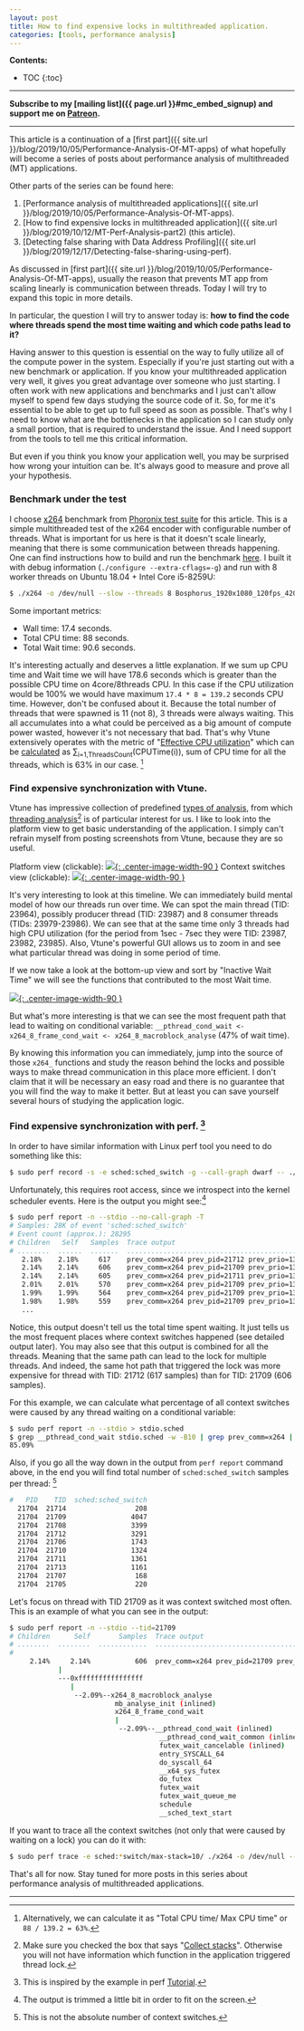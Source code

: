 ```yaml
---
layout: post
title: How to find expensive locks in multithreaded application.
categories: [tools, performance analysis]
---
```


**Contents:**
* TOC
{:toc}

------
**Subscribe to my [mailing list]({{ page.url }}#mc_embed_signup) and support me on [Patreon](https://www.patreon.com/dendibakh).**

------

This article is a continuation of a [first part]({{ site.url }}/blog/2019/10/05/Performance-Analysis-Of-MT-apps) of what hopefully will become a series of posts about performance analysis of multithreaded (MT) applications. 

Other parts of the series can be found here:

1. [Performance analysis of multithreaded applications]({{ site.url }}/blog/2019/10/05/Performance-Analysis-Of-MT-apps).
2. [How to find expensive locks in multithreaded application]({{ site.url }}/blog/2019/10/12/MT-Perf-Analysis-part2) (this article).
3. [Detecting false sharing with Data Address Profiling]({{ site.url }}/blog/2019/12/17/Detecting-false-sharing-using-perf).

As discussed in [first part]({{ site.url }}/blog/2019/10/05/Performance-Analysis-Of-MT-apps), usually the reason that prevents MT app from scaling linearly is communication between threads. Today I will try to expand this topic in more details.

In particular, the question I will try to answer today is: **how to find the code where threads spend the most time waiting and which code paths lead to it?**

Having answer to this question is essential on the way to fully utilize all of the compute power in the system. Especially if you're just starting out with a new benchmark or application. If you know your multithreaded application very well, it gives you great advantage over someone who just starting. I often work with new applications and benchmarks and I just can't allow myself to spend few days studying the source code of it. So, for me it's essential to be able to get up to full speed as soon as possible. That's why I need to know what are the bottlenecks in the application so I can study only a small portion, that is required to understand the issue. And I need support from the tools to tell me this critical information.

But even if you think you know your application well, you may be surprised how wrong your intuition can be. It's always good to measure and prove all your hypothesis.

### Benchmark under the test

I choose [x264](https://openbenchmarking.org/test/pts/x264) benchmark from [Phoronix test suite](https://www.phoronix-test-suite.com/) for this article. This is a simple multithreaded test of the x264 encoder with configurable number of threads. What is important for us here is that it doesn't scale linearly, meaning that there is some communication between threads happening. One can find instructions how to build and run the benchmark [here](https://openbenchmarking.org/innhold/d9f68d66a363aa88a51c5f65b62696eff2546697). I built it with debug information (`./configure --extra-cflags=-g`) and run with 8 worker threads on Ubuntu 18.04 + Intel Core i5-8259U:

```bash
$ ./x264 -o /dev/null --slow --threads 8 Bosphorus_1920x1080_120fps_420_8bit_YUV.y4m
```

Some important metrics:

- Wall time: 17.4 seconds.
- Total CPU time: 88 seconds.
- Total Wait time: 90.6 seconds.

It's interesting actually and deserves a little explanation. If we sum up CPU time and Wait time we will have 178.6 seconds which is greater than the possible CPU time on 4core/8threads CPU. In this case if the CPU utilization would be 100% we would have maximum `17.4 * 8 = 139.2` seconds CPU time. However, don't be confused about it. Because the total number of threads that were spawned is 11 (not 8), 3 threads were always waiting. This all accumulates into a what could be perceived as a big amount of compute power wasted, however it's not necessary that bad. That's why Vtune extensively operates with the metric of "[Effective CPU utilization](https://software.intel.com/en-us/vtune-amplifier-help-effective-cpu-utilization)" which can be [calculated](https://software.intel.com/en-us/vtune-amplifier-help-cpu-utilization) as ∑<sub>i=1,ThreadsCount</sub>(CPUTime(i)), sum of CPU time for all the threads, which is 63% in our case. [^1]

### Find expensive synchronization with Vtune.

Vtune has impressive collection of predefined [types of analysis](https://software.intel.com/en-us/vtune-amplifier-help-analysis-types), from which [threading analysis](https://software.intel.com/en-us/vtune-amplifier-help-threading-analysis)[^2] is of particular interest for us. I like to look into the platform view to get basic understanding of the application. I simply can't refrain myself from posting screenshots from Vtune, because they are so useful.

Platform view (clickable):
[![](/img/posts/MT_apps/x264_platform.png){: .center-image-width-90 }](https://github.com/dendibakh/dendibakh.github.io/blob/master/img/posts/MT_apps/x264_platform.png)
Context switches view (clickable):
[![](/img/posts/MT_apps/x264_sync.png){: .center-image-width-90 }](https://github.com/dendibakh/dendibakh.github.io/blob/master/img/posts/MT_apps/x264_sync.png)

It's very interesting to look at this timeline. We can immediately build mental model of how our threads run over time. We can spot the main thread (TID: 23964), possibly producer thread (TID: 23987) and 8 consumer threads (TIDs: 23979-23986). We can see that at the same time only 3 threads had high CPU utilization (for the period from 1sec - 7sec they were TID: 23987, 23982, 23985). Also, Vtune's powerful GUI allows us to zoom in and see what particular thread was doing in some period of time.

If we now take a look at the bottom-up view and sort by "Inactive Wait Time" we will see the functions that contributed to the most Wait time.

[![](/img/posts/MT_apps/x264_stacks.png){: .center-image-width-90 }](https://github.com/dendibakh/dendibakh.github.io/blob/master/img/posts/MT_apps/x264_stacks.png)

But what's more interesting is that we can see the most frequent path that lead to waiting on conditional variable: `__pthread_cond_wait <- x264_8_frame_cond_wait <- x264_8_macroblock_analyse` (47% of wait time).

By knowing this information you can immediately, jump into the source of those `x264_` functions and study the reason behind the locks and possible ways to make thread communication in this place more efficient. I don't claim that it will be necessary an easy road and there is no guarantee that you will find the way to make it better. But at least you can save yourself several hours of studying the application logic.

### Find expensive synchronization with perf. [^3]

In order to have similar information with Linux perf tool you need to do something like this:

```bash
$ sudo perf record -s -e sched:sched_switch -g --call-graph dwarf -- ./x264 -o /dev/null --slow --threads 8 Bosphorus_1920x1080_120fps_420_8bit_YUV.y4m
```

Unfortunately, this requires root access, since we introspect into the kernel scheduler events. Here is the output you might see:[^4]

```bash
$ sudo perf report -n --stdio --no-call-graph -T
# Samples: 28K of event 'sched:sched_switch'
# Event count (approx.): 28295
# Children   Self   Samples  Trace output                                                                                                       
# ........  ......  .......  ......................................................................
   2.18%    2.18%     617    prev_comm=x264 prev_pid=21712 prev_prio=130 ==> next_comm=swapper/3 next_pid=0 next_prio=120
   2.14%    2.14%     606    prev_comm=x264 prev_pid=21709 prev_prio=130 ==> next_comm=swapper/6 next_pid=0 next_prio=120
   2.14%    2.14%     605    prev_comm=x264 prev_pid=21711 prev_prio=130 ==> next_comm=swapper/7 next_pid=0 next_prio=120
   2.01%    2.01%     570    prev_comm=x264 prev_pid=21709 prev_prio=130 ==> next_comm=swapper/7 next_pid=0 next_prio=120
   1.99%    1.99%     564    prev_comm=x264 prev_pid=21709 prev_prio=130 ==> next_comm=swapper/0 next_pid=0 next_prio=120
   1.98%    1.98%     559    prev_comm=x264 prev_pid=21709 prev_prio=130 ==> next_comm=swapper/5 next_pid=0 next_prio=120
   ...
```
Notice, this output doesn't tell us the total time spent waiting. It just tells us the most frequent places where context switches happened (see detailed output later). You may also see that this output is combined for all the threads. Meaning that the same path can lead to the lock for multiple threads. And indeed, the same hot path that triggered the lock was more expensive for thread with TID: 21712 (617 samples) than for TID: 21709 (606 samples).

For this example, we can calculate what percentage of all context switches were caused by any thread waiting on a conditional variable:
```bash
$ sudo perf report -n --stdio > stdio.sched
$ grep __pthread_cond_wait stdio.sched -w -B10 | grep prev_comm=x264 | sed 's/%.*//' | awk '{i+=$1} END {printf("%.2f%%\n",i)}'
85.09%
```

Also, if you go all the way down in the output from `perf report` command above, in the end you will find total number of `sched:sched_switch` samples per thread: [^5]
```bash
#   PID    TID  sched:sched_switch
  21704  21714                 208
  21704  21709                4047
  21704  21708                3399
  21704  21712                3291
  21704  21706                1743
  21704  21710                1324
  21704  21711                1361
  21704  21713                1161
  21704  21707                 168
  21704  21705                 220
```

Let's focus on thread with TID 21709 as it was context switched most often. This is an example of what you can see in the output:

```bash
$ sudo perf report -n --stdio --tid=21709
# Children      Self       Samples  Trace output                                                                                                      
# ........  ........  ............  ..................................................................................................................
#
     2.14%     2.14%           606  prev_comm=x264 prev_pid=21709 prev_prio=130 prev_state=S ==> next_comm=swapper/6 next_pid=0 next_prio=120
            |
            ---0xffffffffffffffff
               |          
                --2.09%--x264_8_macroblock_analyse
                          mb_analyse_init (inlined)
                          x264_8_frame_cond_wait
                          |          
                           --2.09%--__pthread_cond_wait (inlined)
                                     __pthread_cond_wait_common (inlined)
                                     futex_wait_cancelable (inlined)
                                     entry_SYSCALL_64
                                     do_syscall_64
                                     __x64_sys_futex
                                     do_futex
                                     futex_wait
                                     futex_wait_queue_me
                                     schedule
                                     __sched_text_start
```

If you want to trace all the context switches (not only that were caused by waiting on a lock) you can do it with:
```bash
$ sudo perf trace -e sched:*switch/max-stack=10/ ./x264 -o /dev/null --slow --threads 8 Bosphorus_1920x1080_120fps_420_8bit_YUV.y4m &> trace.dump
```

That's all for now. Stay tuned for more posts in this series about performance analysis of multithreaded applications.

------
[^1]: Alternatively, we can calculate it as "Total CPU time/ Max CPU time" or `88 / 139.2 = 63%`.
[^2]: Make sure you checked the box that says "[Collect stacks](https://software.intel.com/en-us/vtune-amplifier-help-hardware-event-based-sampling-collection-with-stacks)". Otherwise you will not have information which function in the application triggered thread lock.
[^3]: This is inspired by the example in perf [Tutorial](https://perf.wiki.kernel.org/index.php/Tutorial#Profiling_sleep_times).
[^4]: The output is trimmed a little bit in order to fit on the screen.
[^5]: This is not the absolute number of context switches.
